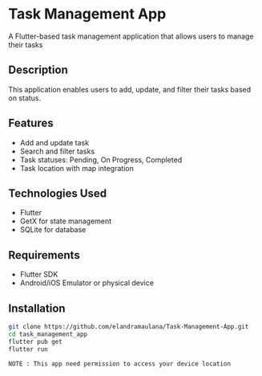 # Task Management App

A Flutter-based task management application that allows users to manage their tasks

## Description
This application enables users to add, update, and filter their tasks based on status.

## Features
- Add and update task
- Search and filter tasks
- Task statuses: Pending, On Progress, Completed
- Task location with map integration

## Technologies Used
- Flutter
- GetX for state management
- SQLite for database

## Requirements
- Flutter SDK
- Android/iOS Emulator or physical device

## Installation
```bash
git clone https://github.com/elandramaulana/Task-Management-App.git
cd task_management_app
flutter pub get
flutter run

NOTE : This app need permission to access your device location

